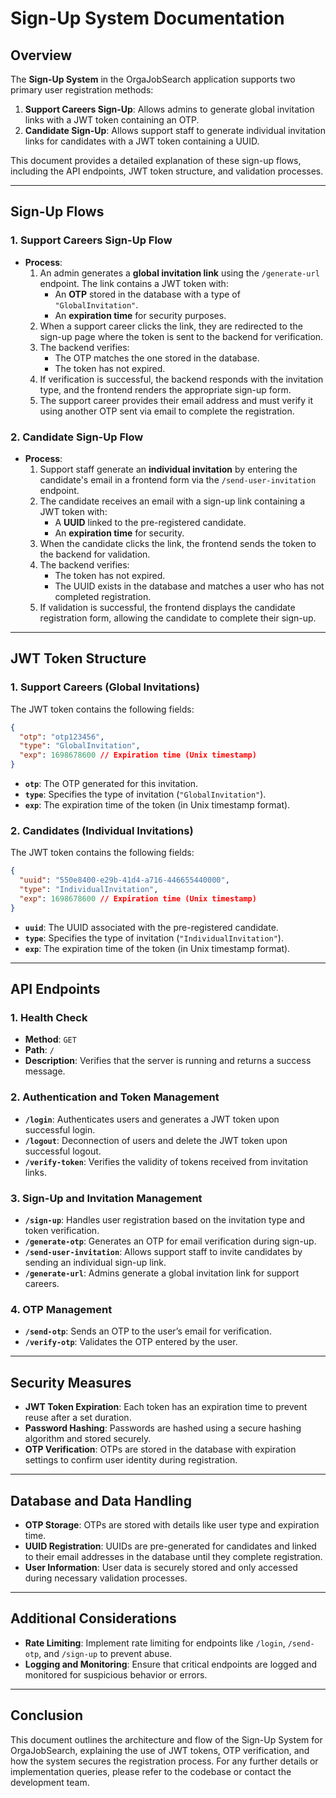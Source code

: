 # Sign-Up System Documentation

## Overview

The **Sign-Up System** in the OrgaJobSearch application supports two primary user registration methods:

1. **Support Careers Sign-Up**: Allows admins to generate global invitation links with a JWT token containing an OTP.
2. **Candidate Sign-Up**: Allows support staff to generate individual invitation links for candidates with a JWT token containing a UUID.

This document provides a detailed explanation of these sign-up flows, including the API endpoints, JWT token structure, and validation processes.

---

## Sign-Up Flows

### 1. Support Careers Sign-Up Flow

- **Process**:
  1. An admin generates a **global invitation link** using the `/generate-url` endpoint. The link contains a JWT token with:
     - An **OTP** stored in the database with a type of `"GlobalInvitation"`.
     - An **expiration time** for security purposes.
  2. When a support career clicks the link, they are redirected to the sign-up page where the token is sent to the backend for verification.
  3. The backend verifies:
     - The OTP matches the one stored in the database.
     - The token has not expired.
  4. If verification is successful, the backend responds with the invitation type, and the frontend renders the appropriate sign-up form.
  5. The support career provides their email address and must verify it using another OTP sent via email to complete the registration.

### 2. Candidate Sign-Up Flow

- **Process**:
  1. Support staff generate an **individual invitation** by entering the candidate's email in a frontend form via the `/send-user-invitation` endpoint.
  2. The candidate receives an email with a sign-up link containing a JWT token with:
     - A **UUID** linked to the pre-registered candidate.
     - An **expiration time** for security.
  3. When the candidate clicks the link, the frontend sends the token to the backend for validation.
  4. The backend verifies:
     - The token has not expired.
     - The UUID exists in the database and matches a user who has not completed registration.
  5. If validation is successful, the frontend displays the candidate registration form, allowing the candidate to complete their sign-up.

---

## JWT Token Structure

### 1. Support Careers (Global Invitations)

The JWT token contains the following fields:

```json
{
  "otp": "otp123456",
  "type": "GlobalInvitation",
  "exp": 1698678600 // Expiration time (Unix timestamp)
}
```

- **`otp`**: The OTP generated for this invitation.
- **`type`**: Specifies the type of invitation (`"GlobalInvitation"`).
- **`exp`**: The expiration time of the token (in Unix timestamp format).

### 2. Candidates (Individual Invitations)

The JWT token contains the following fields:

```json
{
  "uuid": "550e8400-e29b-41d4-a716-446655440000",
  "type": "IndividualInvitation",
  "exp": 1698678600 // Expiration time (Unix timestamp)
}
```

- **`uuid`**: The UUID associated with the pre-registered candidate.
- **`type`**: Specifies the type of invitation (`"IndividualInvitation"`).
- **`exp`**: The expiration time of the token (in Unix timestamp format).

---

## API Endpoints

### 1. **Health Check**

- **Method**: `GET`
- **Path**: `/`
- **Description**: Verifies that the server is running and returns a success message.

### 2. **Authentication and Token Management**

- **`/login`**: Authenticates users and generates a JWT token upon successful login.
- **`/logout`**: Deconnection of users and delete the JWT token upon successful logout.
- **`/verify-token`**: Verifies the validity of tokens received from invitation links.

### 3. **Sign-Up and Invitation Management**

- **`/sign-up`**: Handles user registration based on the invitation type and token verification.
- **`/generate-otp`**: Generates an OTP for email verification during sign-up.
- **`/send-user-invitation`**: Allows support staff to invite candidates by sending an individual sign-up link.
- **`/generate-url`**: Admins generate a global invitation link for support careers.

### 4. **OTP Management**

- **`/send-otp`**: Sends an OTP to the user’s email for verification.
- **`/verify-otp`**: Validates the OTP entered by the user.

---

## Security Measures

- **JWT Token Expiration**: Each token has an expiration time to prevent reuse after a set duration.
- **Password Hashing**: Passwords are hashed using a secure hashing algorithm and stored securely.
- **OTP Verification**: OTPs are stored in the database with expiration settings to confirm user identity during registration.

---

## Database and Data Handling

- **OTP Storage**: OTPs are stored with details like user type and expiration time.
- **UUID Registration**: UUIDs are pre-generated for candidates and linked to their email addresses in the database until they complete registration.
- **User Information**: User data is securely stored and only accessed during necessary validation processes.

---

## Additional Considerations

- **Rate Limiting**: Implement rate limiting for endpoints like `/login`, `/send-otp`, and `/sign-up` to prevent abuse.
- **Logging and Monitoring**: Ensure that critical endpoints are logged and monitored for suspicious behavior or errors.

---

## Conclusion

This document outlines the architecture and flow of the Sign-Up System for OrgaJobSearch, explaining the use of JWT tokens, OTP verification, and how the system secures the registration process. For any further details or implementation queries, please refer to the codebase or contact the development team.
